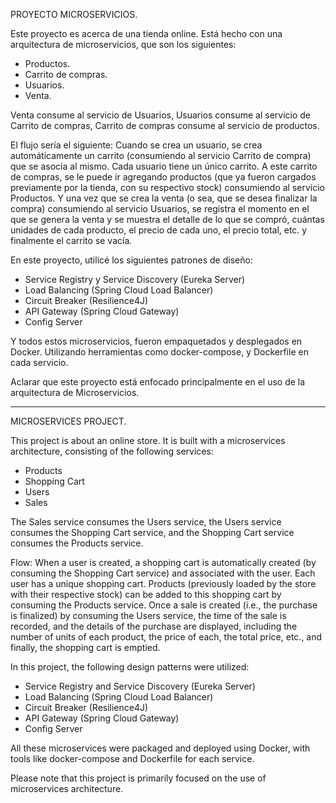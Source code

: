 PROYECTO MICROSERVICIOS.

Este proyecto es acerca de una tienda online. Está hecho con una arquitectura de microservicios, que son los siguientes:
- Productos.
- Carrito de compras.
- Usuarios.
- Venta.

Venta consume al servicio de Usuarios, Usuarios consume al servicio de Carrito de compras, Carrito de compras consume al servicio de productos.

El flujo sería el siguiente:
Cuando se crea un usuario, se crea automáticamente un carrito (consumiendo al servicio Carrito de compra) que se asocia al mismo. Cada usuario tiene un único carrito. A este carrito de compras, 
se le puede ir agregando productos (que ya fueron cargados previamente por la tienda, con su respectivo stock) consumiendo al servicio Productos. Y una vez que se crea la venta (o sea, que se desea finalizar 
la compra) consumiendo al servicio Usuarios, se registra el momento en el que se genera la venta y se muestra el detalle de lo que se compró, cuántas unidades de cada producto, el precio de cada uno, 
el precio total, etc. y finalmente el carrito se vacía.

En este proyecto, utilicé los siguientes patrones de diseño:
- Service Registry y Service Discovery (Eureka Server)
- Load Balancing (Spring Cloud Load Balancer)
- Circuit Breaker (Resilience4J)
- API Gateway (Spring Cloud Gateway)
- Config Server

Y todos estos microservicios, fueron empaquetados y desplegados en Docker. Utilizando herramientas como docker-compose, y Dockerfile en cada servicio.

Aclarar que este proyecto está enfocado principalmente en el uso de la arquitectura de Microservicios.


-------------------------------------------------------------------------------------------------------------------------------------------------------

MICROSERVICES PROJECT.

This project is about an online store. It is built with a microservices architecture, consisting of the following services:
- Products
- Shopping Cart
- Users
- Sales
  
The Sales service consumes the Users service, the Users service consumes the Shopping Cart service, and the Shopping Cart service consumes the Products service.

Flow:
When a user is created, a shopping cart is automatically created (by consuming the Shopping Cart service) and associated with the user. Each user has a unique shopping cart. Products (previously loaded by the store with their respective stock) can be added to this shopping cart by consuming the Products service. Once a sale is created (i.e., the purchase is finalized) by consuming the Users service, the time of the sale is recorded, and the details of the purchase are displayed, including the number of units of each product, the price of each, the total price, etc., and finally, the shopping cart is emptied.

In this project, the following design patterns were utilized:
- Service Registry and Service Discovery (Eureka Server)
- Load Balancing (Spring Cloud Load Balancer)
- Circuit Breaker (Resilience4J)
- API Gateway (Spring Cloud Gateway)
- Config Server
  
All these microservices were packaged and deployed using Docker, with tools like docker-compose and Dockerfile for each service.

Please note that this project is primarily focused on the use of microservices architecture.
